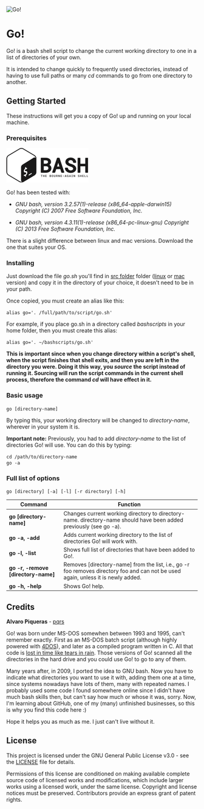 ![Go!](assets.go.gif)

# Go!

Go! is a bash shell script to change the current working directory to one in a list of directories of your own.

It is intended to change quickly to frequently used directories, instead of having to use full paths or many *cd* commands to go from one directory to another.

## Getting Started

These instructions will get you a copy of Go! up and running on your local machine.

### Prerequisites

![GNU bash](assets/BASH_logo-transparent-bg-bw.png?raw=true "GNU bash")

Go! has been tested with:

* *GNU bash, version 3.2.57(1)-release (x86_64-apple-darwin15)
Copyright (C) 2007 Free Software Foundation, Inc.*

* *GNU bash, version 4.3.11(1)-release (x86_64-pc-linux-gnu)
Copyright (C) 2013 Free Software Foundation, Inc.*

There is a slight difference between linux and mac versions. Download the one that suites your OS.

### Installing

Just download the file *go.sh* you'll find in [src folder](src) folder ([linux](src/linux) or [mac](src/mac) version) and copy it in the directory of your choice, it doesn't need to be in your path.

Once copied, you must create an alias like this:

```
alias go='. /full/path/to/script/go.sh'
```

For example, if you place go.sh in a directory called *bashscripts* in your home folder, then you must create this alias:

```
alias go='. ~/bashscripts/go.sh'
```

**This is important since when you change directory within a script's shell, when the script finishes that shell exits, and then you are left in the directory you were. Doing it this way, you *source* the script instead of running it. Sourcing will run the script commands in the current shell process, therefore the command *cd* will have effect in it.**

### Basic usage

```
go [directory-name]
```

By typing this, your working directory will be changed to *directory-name*, wherever in your system it is.

**Important note:** Previously, you had to add *directory-name* to the list of directories Go! will use. You can do this by typing:

```
cd /path/to/directory-name
go -a
```

### Full list of options

```
go [directory] [-a] [-l] [-r directory] [-h]
```
Command | Function
------- | -----------------------
**go [directory-name]**|Changes current working directory to directory-name. directory-name should have been added previously (see go -a).
**go -a, -add**|Adds current working directory to the list of directories Go! will work with.
**go -l, -list**|Shows full list of directories that have been added to Go!.
**go -r, -remove [directory-name]**|Removes [directory-name] from the list, i.e., go -r foo removes directory foo and can not be used again, unless it is newly added.
**go -h, -help**|Shows Go! help.

## Credits

**Alvaro Piqueras** - [pqrs](https://github.com/pqrs)

Go! was born under MS-DOS somewhen between 1993 and 1995, can't remember exactly. First as an MS-DOS batch script (although highly powered with [4DOS](https://en.wikipedia.org/wiki/4DOS)), and later as a compiled program written in C. All that code is [lost in time like tears in rain](https://en.wikipedia.org/wiki/Tears_in_rain_monologue). Those versions of Go! scanned all the directories in the hard drive and you could use Go! to go to any of them.

Many years after, in 2009, I ported the idea to GNU bash. Now you have to indicate what directories you want to use it with, adding them one at a time, since systems nowadays have lots of them, many with repeated names. I probably used some code I found somewhere online since I didn't have much bash skills then, but can't say how much or whose it was, sorry. Now, I'm learning about GitHub, one of my (many) unfinished businesses, so this is why you find this code here :)

Hope it helps you as much as me. I just can't live without it.

## License

This project is licensed under the GNU General Public License v3.0 - see the [LICENSE](LICENSE) file for details.

Permissions of this license are conditioned on making available complete source code of licensed works and modifications, which include larger works using a licensed work, under the same license. Copyright and license notices must be preserved. Contributors provide an express grant of patent rights.